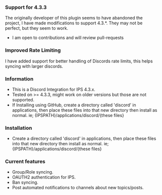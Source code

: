 ### Support for 4.3.3

The originally developer of this plugin seems to have abandoned the project, I have made modifications to support 4.3.*. They may not be perfect, but they seem to work. 

* I am open to contributions and will review pull-requests

### Improved Rate Limiting

I have added support for better handling of Discords rate limits, this helps syncing with larger discords.

### Information

* This is a Discord Integration for IPS 4.3.x.
* Tested on >= 4.3.3, might work on older versions but those are not supported.
* If Installing using GitHub, create a directory called 'discord' in applications, then place these files into that new directory then install as normal. ie; {IPSPATH}/applications/discord/{these files}


### Installation

* Create a directory called 'discord' in applications, then place these files into that new directory then install as normal. ie; {IPSPATH}/applications/discord/{these files}

### Current features

* Group/Role syncing.
* OAUTH2 authentication for IPS.
* Ban syncing.
* Post automated notifications to channels about new topics/posts.
